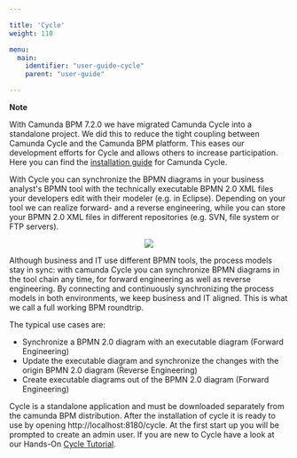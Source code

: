 ```yaml
---

title: 'Cycle'
weight: 110

menu:
  main:
    identifier: "user-guide-cycle"
    parent: "user-guide"

---
```


<div class="alert alert-warning">
  <p><strong>Note</strong></p>
  <p>With Camunda BPM 7.2.0 we have migrated Camunda Cycle into a standalone project. We did this to reduce the tight coupling between Camunda Cycle and the Camunda BPM platform. This eases our development efforts for Cycle and allows others to increase participation.
  Here you can find the <a href="ref:/guides/installation-guide/camunda-cycle/">installation guide</a> for Camunda Cycle. </p>
</div> 

With Cycle you can synchronize the BPMN diagrams in your business analyst's BPMN tool with the technically executable BPMN 2.0 XML files your developers edit with their modeler (e.g. in Eclipse). Depending on your tool we can realize forward- and a reverse engineering, while you can store your BPMN 2.0 XML files in different repositories (e.g. SVN, file system or FTP servers).

<center><img src="ref:asset:/assets/img/cycle/cycle-start-page-view.png" class="img-responsive"/></center>

Although business and IT use different BPMN tools, the process models stay in sync: with camunda Cycle you can synchronize BPMN diagrams in the tool chain any time, for forward engineering as well as reverse engineering. By connecting and continuously synchronizing the process models in both environments, we keep business and IT aligned. This is what we call a full working BPM roundtrip.

The typical use cases are:

* Synchronize a BPMN 2.0 diagram with an executable diagram (Forward Engineering)
* Update the executable diagram and synchronize the changes with the origin BPMN 2.0 diagram (Reverse Engineering)
* Create executable diagrams out of the BPMN 2.0 diagram (Forward Engineering)

Cycle is a standalone application and must be downloaded separately from the camunda BPM distribution.
After the installation of cycle it is ready to use by opening http://localhost:8180/cycle. At the first start up you will be prompted to create an admin user.
If you are new to Cycle have a look at our Hands-On [Cycle Tutorial](ref:/guides/getting-started-guides/roundtrip-with-cycle/).
